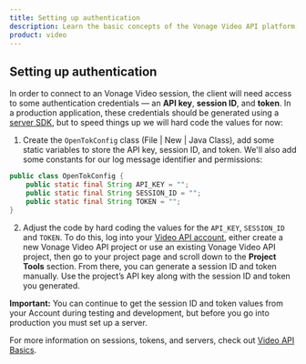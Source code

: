 ```yaml
---
title: Setting up authentication
description: Learn the basic concepts of the Vonage Video API platform, including how users can communicate through video, voice, and messaging. Explore a basic Vonage Video API flow.
product: video
--- 
```


## Setting up authentication

In order to connect to an Vonage Video session, the client will need access to some authentication credentials — an **API key**, **session ID**, and **token**. In a production application, these credentials should be generated using a [server SDK](/video/server-sdks/overview), but to speed things up we will hard code the values for now:

1. Create the `OpenTokConfig` class (File | New | Java Class), add some static variables to store the API key, session ID, and token. We'll also add some constants for our log message identifier and permissions:

```java
public class OpenTokConfig {
    public static final String API_KEY = "";
    public static final String SESSION_ID = "";
    public static final String TOKEN = "";
}
```

2. Adjust the code by hard coding the values for the `API_KEY`, `SESSION_ID` and `TOKEN`. To do this, log into your [Video API account](https://www.tokbox.com/account/user/signup), either create a new Vonage Video API project or use an existing Vonage Video API project, then go to your project page and scroll down to the **Project Tools** section. From there, you can generate a session ID and token manually. Use the project’s API key along with the session ID and token you generated.

**Important:** You can continue to get the session ID and token values from your Account during testing and development, but before you go into production you must set up a server.

For more information on sessions, tokens, and servers, check out [Video API Basics](/video/overview).

